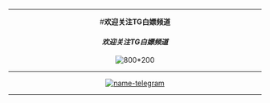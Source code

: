 -------------------------
<div align="center">
 
#**欢迎关注TG白嫖频道** 


#### *欢迎关注TG白嫖频道*  
![800*200](https://raw.githubusercontent.com/ublubeu/yzcloud/main/images/bplogo.jpg "欢迎关注")

-------------------------
<div align="center">
 
 [![name-telegram][svg-telegram]][telegram]
<!--此处隔开，不然无法正确编译；这是注释文本，不会显示-->
 [telegram]: https://t.me/yzcloud
 [svg-telegram]: https://img.shields.io/badge/Telegram-@yzcloud-blue.svg?style=plastic
 


</div>

-------------------------
<div align="center">
 



